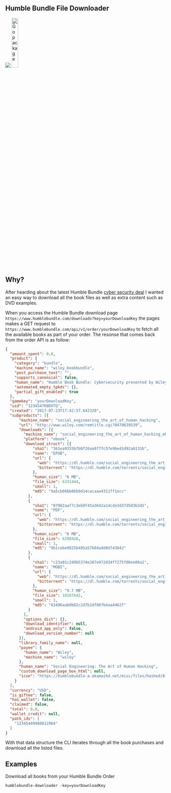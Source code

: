 Humble Bundle File Downloader
-----------------------------

<a href="http://trello.com"><img src="http://www.gamasutra.com/db_area/images/news/2017/Feb/291206/humblebundle128.jpg"></a>
<a href="http://golang.org"><img alt="Go package" src="https://golang.org/doc/gopher/appenginegophercolor.jpg" width="20%" /></a>

## Why?

After hearding about the latest Humble Bundle [cyber security deal](https://www.humblebundle.com/books/cybersecurity-wiley) I wanted an easy way to download all the book files as well as extra content such as DVD examples.

When you access the Humble Bundle download page `https://www.humblebundle.com/downloads?key=yourDownloadKey` the pages makes a GET request to `https://www.humblebundle.com/api/v1/order/yourDownloadKey` to fetch all the available books as part of your order. The resonse that comes back from the order API is as follow:
```json
{
  "amount_spent": 0.0,
  "product": {
    "category": "bundle",
    "machine_name": "wiley_bookbundle",
    "post_purchase_text": "",
    "supports_canonical": false,
    "human_name": "Humble Book Bundle: Cybersecurity presented by Wiley",
    "automated_empty_tpkds": {},
    "partial_gift_enabled": true
  },
  "gamekey": "yourDownloadKey",
  "uid": "1234547R8DXTQ",
  "created": "2017-07-23T17:42:57.642320",
  "subproducts": [{
      "machine_name": "social_engineering_the_art_of_human_hacking",
      "url": "http://www.wiley.com/remtitle.cgi?0470639539",
      "downloads": [{
        "machine_name": "social_engineering_the_art_of_human_hacking_ebook",
        "platform": "ebook",
        "download_struct": [{
            "sha1": "361ea9355b7b0f26aa077fc57e9bed1d92a6131b",
            "name": "EPUB",
            "url": {
              "web": "https://dl.humble.com/social_engineering_the_art_of_human_hacking.epub?gamekey=yourDownloadKey&ttl=1500923594",
              "bittorrent": "https://dl.humble.com/torrents/social_engineering_the_art_of_human_hacking.epub.torrent?gamekey=yourDownloadKey&ttl=1500923594"
            },
            "human_size": "6 MB",
            "file_size": 6331444,
            "small": 1,
            "md5": "9a5cb066b06b9d14cacaaa4311ff1ecc"
          },
          {
            "sha1": "07982aaf7c3eb0f45a3642a1dcde3d37d583b345",
            "name": "PDF",
            "url": {
              "web": "https://dl.humble.com/social_engineering_the_art_of_human_hacking.pdf?gamekey=yourDownloadKey&ttl=1500923594",
              "bittorrent": "https://dl.humble.com/torrents/social_engineering_the_art_of_human_hacking.pdf.torrent?gamekey=yourDownloadKey&ttl=1500923594"
            },
            "human_size": "6 MB",
            "file_size": 6298426,
            "small": 1,
            "md5": "9b1cebe9825b405a57b04add0d743842"
          },
          {
            "sha1": "c23a01c249b5374e287e972d34ff275f06ee06a1",
            "name": "MOBI",
            "url": {
              "web": "https://dl.humble.com/social_engineering_the_art_of_human_hacking.prc?gamekey=yourDownloadKey&ttl=1500923594",
              "bittorrent": "https://dl.humble.com/torrents/social_engineering_the_art_of_human_hacking.prc.torrent?gamekey=yourDownloadKey&ttl=1500923594"
            },
            "human_size": "9.7 MB",
            "file_size": 10187642,
            "small": 1,
            "md5": "63496aab0b82c2d7b2df80fb4aa4462f"
          }
        ],
        "options_dict": {},
        "download_identifier": null,
        "android_app_only": false,
        "download_version_number": null
      }],
      "library_family_name": null,
      "payee": {
        "human_name": "Wiley",
        "machine_name": "wiley"
      },
      "human_name": "Social Engineering: The Art of Human Hacking",
      "custom_download_page_box_html": null,
      "icon": "https://humblebundle-a.akamaihd.net/misc/files/hashed/8f3a65315ed5c726ff581916f436d258e51b32d7.png"
    }
  ],
  "currency": "USD",
  "is_giftee": false,
  "has_wallet": false,
  "claimed": false,
  "total": 0.0,
  "wallet_credit": null,
  "path_ids": [
    "12345449980812964"
  ]
}
```
With that data structure the CLI iterates through all the book purchases and download all the listed files.

## Examples

Download all books from your Humble Bundle Order

```shell
humblebundle-downloader -key=yourDownloadKey
```
